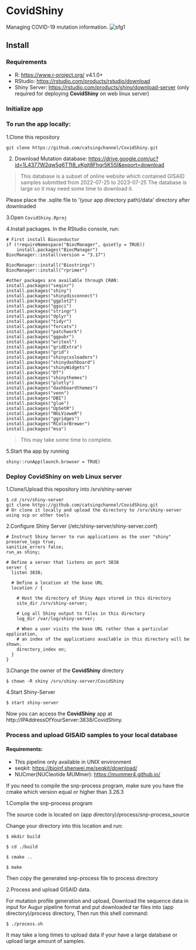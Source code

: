 # CovidShiny
Managing COVID-19 mutation information.
![sfg1](https://github.com/catsingchannel/CovidShiny/assets/88886285/6761e649-6c07-4676-9886-1a663f691428)

## **Install**

### Requirements

* R: https://www.r-project.org/ v4.1.0+
* RStudio: https://rstudio.com/products/rstudio/download
* Shiny Server: https://rstudio.com/products/shiny/download-server (only required for deploying **CovidShiny** on web linux server)

### Initialize app

### To run the app locally:

1.Clone this repository

```
git clone https://github.com/catsingchannel/CovidShiny.git
```

2. Download Mutation database: https://drive.google.com/uc?id=1L4377W2qw5g6TTt8_yKgjt8Fhgr5K5SI&export=download

> This database is a subset of online website which contained GISAID samples submitted from 2022-07-25 to 2023-07-25
> The database is large so it may need some time to download it.

Please place the .sqlite file to '(your app directory path)/data' directory after downloaded

3.Open `CovidShiny.Rproj`

4.Install packages. In the RStudio console, run:

```
# First install Bioconductor
if (!requireNamespace("BiocManager", quietly = TRUE))
    install.packages("BiocManager")
BiocManager::install(version = "3.17")

BiocManager::install("Biostrings")
BiocManager::install("rprimer")

#other packages are available through CRAN:
install.packages("seqinr")
install.packages("shiny")
install.packages("shinydisconnect")
install.packages("ggplot2")
install.packages("ggsci")
install.packages("stringr")
install.packages("dplyr")
install.packages("tidyr")
install.packages("forcats")
install.packages("patchwork")
install.packages("ggpubr")
install.packages("writexl")
install.packages("gridExtra")
install.packages("grid")
install.packages("shinycssloaders")
install.packages("shinydashboard")
install.packages("shinyWidgets")
install.packages("DT")
install.packages("shinythemes")
install.packages("plotly")
install.packages("dashboardthemes")
install.packages("venn")
install.packages("DBI")
install.packages("glue")
install.packages("UpSetR")
install.packages("NGLVieweR")
install.packages("ggridges")
install.packages("RColorBrewer")
install.packages("msa")
```

> This may take some time to complete.

5.Start tha app by running

```
shiny::runApp(launch.browser = TRUE)
```

### Deploy CovidShiny on web Linux server

1.Clone/Upload this repository into /srv/shiny-server


```
$ cd /srv/shiny-server
git clone https://github.com/catsingchannel/CovidShiny.git
# Or clone it locally and upload the directory to /srv/shiny-server using scp or other tools
```


2.Configure Shiny Server (/etc/shiny-server/shiny-server.conf)


```
# Instruct Shiny Server to run applications as the user "shiny"
preserve_logs true;
sanitize_errors false;
run_as shiny;

# Define a server that listens on port 3838
server {
  listen 3838;

  # Define a location at the base URL
  location / {

    # Host the directory of Shiny Apps stored in this directory
    site_dir /srv/shiny-server;

    # Log all Shiny output to files in this directory
    log_dir /var/log/shiny-server;

    # When a user visits the base URL rather than a particular application,
    # an index of the applications available in this directory will be shown.
    directory_index on;
  }
}
```

3.Change the owner of the **CovidShiny** directory

```
$ chown -R shiny /srv/shiny-server/CovidShiny  
```

4.Start Shiny-Server

```
$ start shiny-server
```

Now you can access the **CovidShiny** app at http://IPAddressOfYourServer:3838/CovidShiny.

### Process and upload GISAID samples to your local database

#### Requirements:

* This pipeline only available in UNIX environment
* seqkit: https://bioinf.shenwei.me/seqkit/download/
* NUCmer(NUCleotide MUMmer): https://mummer4.github.io/

If you need to compile the snp-process program, make sure you have the cmake which version equal or higher than 3.26.3

1.Complie the snp-process program

The source code is located on (app directory)/process/snp-process_source

Change your directory into this location and run:

```
$ mkdir build

$ cd ./build

$ cmake ..

$ make
```
Then copy the generated snp-process file to process directory

2.Process and upload GISAID data.

For mutation profile generation and upload, Download the sequence data in input for Augur pipeline format and put downloaded tar files into (app directory)/process directory, Then run this shell command:

```
$ ./process.sh
```

It may take a long times to upload data if your have a large database or upload large amount of samples.
